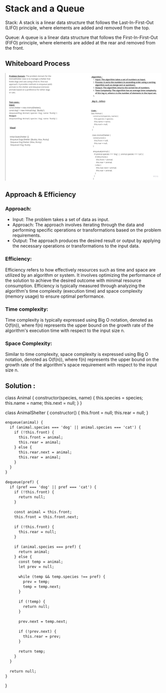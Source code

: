  # Stack and a Queue 
Stack: A stack is a linear data structure that follows the Last-In-First-Out (LIFO) principle, where elements are added and removed from the top.

Queue: A queue is a linear data structure that follows the First-In-First-Out (FIFO) principle, where elements are added at the rear and removed from the front.

## Whiteboard Process
![whiteBoard](./whiteboeard.jpg)

## Approach & Efficiency

### Approach:

- Input: The problem takes a set of data as input.
- Approach: The approach involves iterating through the data and performing specific operations or transformations based on the problem requirements.
- Output: The approach produces the desired result or output by applying the necessary operations or transformations to the input data.

### Efficiency:
Efficiency refers to how effectively resources such as time and space are utilized by an algorithm or system.
It involves optimizing the performance of the solution to achieve the desired outcome with minimal resource consumption.
Efficiency is typically measured through analyzing the algorithm's time complexity (execution time) and space complexity (memory usage) to ensure optimal performance.

### Time complexity:
Time complexity is typically expressed using Big O notation, denoted as O(f(n)), where f(n) represents the upper bound on the growth rate of the algorithm's execution time with respect to the input size n.

### Space Complexity:
Similar to time complexity, space complexity is expressed using Big O notation, denoted as O(f(n)), where f(n) represents the upper bound on the growth rate of the algorithm's space requirement with respect to the input size n.

## Solution : 

class Animal {
    constructor(species, name) {
      this.species = species;
      this.name = name;
      this.next = null;
    }
  }
  
  class AnimalShelter {
    constructor() {
      this.front = null;
      this.rear = null;
    }
  
    enqueue(animal) {
      if (animal.species === 'dog' || animal.species === 'cat') {
        if (!this.front) {
          this.front = animal;
          this.rear = animal;
        } else {
          this.rear.next = animal;
          this.rear = animal;
        }
      }
    }
  
    dequeue(pref) {
      if (pref === 'dog' || pref === 'cat') {
        if (!this.front) {
          return null;
        }
        
        const animal = this.front;
        this.front = this.front.next;
  
        if (!this.front) {
          this.rear = null;
        }
  
        if (animal.species === pref) {
          return animal;
        } else {
          const temp = animal;
          let prev = null;
  
          while (temp && temp.species !== pref) {
            prev = temp;
            temp = temp.next;
          }
  
          if (!temp) {
            return null;
          }
  
          prev.next = temp.next;
  
          if (!prev.next) {
            this.rear = prev;
          }
  
          return temp;
        }
      }
  
      return null;
    }
  }
  